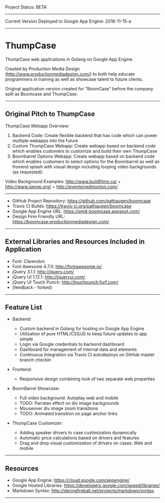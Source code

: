 
Project Status: BETA

---------- ---------- ---------- ---------- ----------

Current Version Deployed to Google App Engine:
2016-11-15-a

---------- ---------- ---------- ---------- ----------

ThumpCase
=========

ThumpCase web applications in Golang on Google App Engine.

Created by Production Media Design (<http://www.productionmediadesign.com/>) to both help educate programmers in training as well as showcase talent to future clients.

Original application version created for "BoomCase" before the company split as Boomcase and ThumpCase.

---------- ---------- ---------- ---------- ----------

Original Pitch to ThumpCase
--------------------------
ThumpCase Webapp Overview:

1. Backend Code: Create flexible backend that has code which can power multiple webapps into the future
2. Custom ThumpCase Webapp: Create webapp based on backend code which enables customers to customize and build their own ThumpCase
3. Boombarrel Options Webapp: Create webapp based on backend code which enables customers to select options for the Boombarrel as well as fronend splash with visual design including looping video backgrounds (as requested):

Video Background Examples:
<http://www.buildfilms.ca/> + <http://www.sjprep.org/> + <http://eventsinedmonton.com/>

---------- ---------- ---------- ---------- ----------

* GitHub Project Repository: <https://github.com/pathaugen/boomcase>
* Travis CI Builds: <https://travis-ci.org/pathaugen/boomcase>
* Google App Engine URL: <https://pmd-boomcase.appspot.com/>
* Design Firm Friendly URL: <https://boomcase.productionmediadesign.com/>

---------- ---------- ---------- ---------- ----------

External Libraries and Resources Included in Application
--------------------------------------------------------

* Font: Clarendon
* Font Awesome 4.7.0: <http://fontawesome.io/>
* jQuery 3.1.1: <http://jquery.com/>
* jQuery UI 1.12.1: <http://jqueryui.com/>
* jQuery UI Touch Punch: <http://touchpunch.furf.com/>
* (feedback - forked)

---------- ---------- ---------- ---------- ----------

Feature List
------------

* Backend:
  * Custom backend in Golang for hosting on Google App Engine
  * Utilization of pure HTML/CSS/JS to keep future updates to app simple
  * Login via Google credentials to backend dashboard
  * Dashboard for management of internal data and elements
  * Continuous Integration via Travis CI autodeploys on GitHub master branch checkin

* Frontend:
  * Responsive design combining look of two separate web properties

* BoomBarrel Showcase:
  * Full video background: Autoplay web and mobile
  * TODO: Parralax effect on div image backgrounds
  * Mouseover div image zoom transitions
  * TODO: Animated transition on page anchor links

* ThumpCase Customizer:
  * Adding speaker drivers to case custimization dynamically
  * Automatic price calculations based on drivers and features
  * Drag and drop visual customization of drivers on cases: Web and mobile

---------- ---------- ---------- ---------- ----------

Resources
---------

* Google App Engine: <https://cloud.google.com/appengine/>
* Google Hosted Libraries: <https://developers.google.com/speed/libraries/>
* Markdown Syntax: <http://daringfireball.net/projects/markdown/syntax>

---------- ---------- ---------- ---------- ----------
